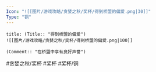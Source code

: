 ```yaml
---
Icon: "![[图片/游戏攻略/贪婪之秋/奖杯/得到桥盟的偏爱.png|30]]"
Type: "铜"
---
```

```ad-common-bronze-trophy
title: (Title:: "得到桥盟的偏爱")
![[图片/游戏攻略/贪婪之秋/奖杯/得到桥盟的偏爱.png|100]]

(Comment:: "在桥盟中享有良好声誉")
```

#贪婪之秋/奖杯 #奖杯 #奖杯/铜
